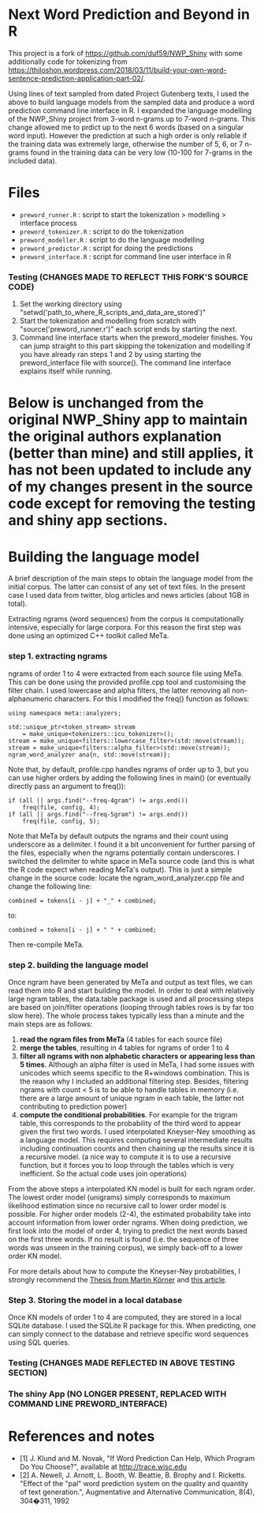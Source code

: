 
# Next Word Prediction and Beyond in R

This project is a fork of https://github.com/duf59/NWP_Shiny with some additionally code for tokenizing from https://thiloshon.wordpress.com/2018/03/11/build-your-own-word-sentence-prediction-application-part-02/.

Using lines of text sampled from dated Project Gutenberg texts, I used the above to build language models from the sampled data and produce a word prediction command line interface in R. I expanded the language modelling of the NWP_Shiny project from 3-word n-grams up to 7-word n-grams. This change allowed me to prdict up to the next 6 words (based on a singular word input). However the prediction at such a high order is only reliable if the training data was extremely large, otherwise the number of 5, 6, or 7 n-grams found in the training data can be very low (10-100 for 7-grams in the included data).

# Files

* `preword_runner.R` : script to start the tokenization > modelling > interface process
* `preword_tokenizer.R` : script to do the tokenization
* `preword_modeller.R` : script to do the language modelling
* `preword_predictor.R` : script for doing the predictions
* `preword_interface.R` : script for command line user interface in R

### Testing (CHANGES MADE TO REFLECT THIS FORK'S SOURCE CODE)

1. Set the working directory using "setwd('path_to_where_R_scripts_and_data_are_stored')"
2. Start the tokenization and modelling from scratch with "source('preword_runner.r')" each script ends by starting the next.
3. Command line interface starts when the preword_modeler finishes. You can jump straight to this part skipping the tokenization and modelling if you have already ran steps 1 and 2 by using starting the preword_interface file with source(). 
The command line interface explains itself while running.

# Below is unchanged from the original NWP_Shiny app to maintain the original authors explanation (better than mine) and still applies, it has not been updated to include any of my changes present in the source code except for removing the testing  and shiny app sections.

# Building the language model

A brief description of the main steps to obtain the language model from the initial corpus. The latter can consist of any set of text files. In the present case I used data from twitter, blog articles and news articles (about 1GB in total).

Extracting ngrams (word sequences) from the corpus is computationally intensive, especially for large corpora. For this reason the first step was done using an optimized C++ toolkit called MeTa.

### step 1. extracting ngrams

ngrams of order 1 to 4 were extracted from each source file using MeTa.
This can be done using the provided profile.cpp tool and customising the filter chain. I used lowercase and alpha filters, the latter removing all non-alphanumeric characters. For this I modified the freq() function as follows:

``` {C}
using namespace meta::analyzers;

std::unique_ptr<token_stream> stream
    = make_unique<tokenizers::icu_tokenizer>();
stream = make_unique<filters::lowercase_filter>(std::move(stream));
stream = make_unique<filters::alpha_filter>(std::move(stream));
ngram_word_analyzer ana{n, std::move(stream)};
```

Note that, by default, profile.cpp handles ngrams of order up to 3, but you can use higher orders by adding the following lines in main() (or eventually directly pass an argument to freq()):

```{C}
if (all || args.find("--freq-4gram") != args.end())
    freq(file, config, 4);
if (all || args.find("--freq-5gram") != args.end())
    freq(file, config, 5);
```

Note that MeTa by default outputs the ngrams and their count using underscore as a delimiter. I found it a bit unconvenient for further parsing of the files, especially when the ngrams potentially contain underscores. I switched the delimiter to white space in MeTa source code (and this is what the R code expect when reading MeTa's output). This is just a simple change in the source code: locate the ngram_word_analyzer.cpp file and change the following line:

```{C}
combined = tokens[i - j] + "_" + combined;
```
to:
```{C}
combined = tokens[i - j] + " " + combined;
```
Then re-compile MeTa.

### step 2. building the language model

Once ngram have been generated by MeTa and output as text files, we can read them into R and start building the model.
In order to deal with relatively large ngram tables, the data.table package is used and all processing steps are based on join/filter operations (looping through tables rows is by far too slow here).
The whole process takes typically less than a minute and the main steps are as follows:

1. **read the ngram files from MeTa** (4 tables for each source file)
2. **merge the tables**, resulting in 4 tables for ngrams of order 1 to 4
3. **filter all ngrams with non alphabetic characters or appearing less than 5 times**.
Although an alpha filter is used in MeTa, I had some issues with unicodes which seems specific to the R+windows combination.
This is the reason why I included an additional filtering step. Besides, filtering ngrams with count < 5 is to be able to handle tables in memory (i.e. there are a large amount of unique ngram in each table, the latter not contributing to prediction power)
4. **compute the conditional probabilities**. For example for the trigram table, this corresponds to the probability of the third word to appear given the first two words.
I used interpolated Kneyser-Ney smoothing as a language model. This requires computing several intermediate results including continuation counts and then chaining up the results since it is a recursive model.
(a nice way to compute it is to use a recursive function, but it forces you to loop through the tables which is very inefficient. So the actual code uses join operations)

From the above steps a interpolated KN model is built for each ngram order. The lowest order model (unigrams) simply corresponds to maximum likelihood estimation since no recursive call to lower order model is possible.
For higher order models (2-4), the estimated probability take into account information from lower order ngrams.
When doing prediction, we first look into the model of order 4, trying to predict the next words based on the first three words.
If no result is found (i.e. the sequence of three words was unseen in the training corpus), we simply back-off to a lower order KN model.

For more details about how to compute the Kneyser-Ney probabilities, I strongly recommend the [Thesis from Martin Körner](http://mkoerner.de/media/bachelor-thesis.pdf) and [this article](http://www.speech.sri.com/projects/srilm/manpages/pdfs/chen-goodman-tr-10-98.pdf).

### Step 3. Storing the model in a local database

Once KN models of order 1 to 4 are computed, they are stored in a local SQLite database.
I used the SQLite R package for this.
When predicting, one can simply connect to the database and retrieve specific word sequences using SQL queries.

### Testing (CHANGES MADE REFLECTED IN ABOVE TESTING SECTION)

### The shiny App (NO LONGER PRESENT, REPLACED WITH COMMAND LINE PREWORD_INTERFACE)

# References and notes

* [1] J. Klund and M. Novak, "If Word Prediction Can Help, Which Program Do You Choose?", available at http://trace.wisc.edu
* [2] A. Newell, J. Arnott, L. Booth, W. Beattie, B. Brophy and I. Ricketts. "Effect of the "pal" word prediction system on the quality and quantity of text generation.", Augmentative and Alternative Communication, 8(4), 304�311, 1992
